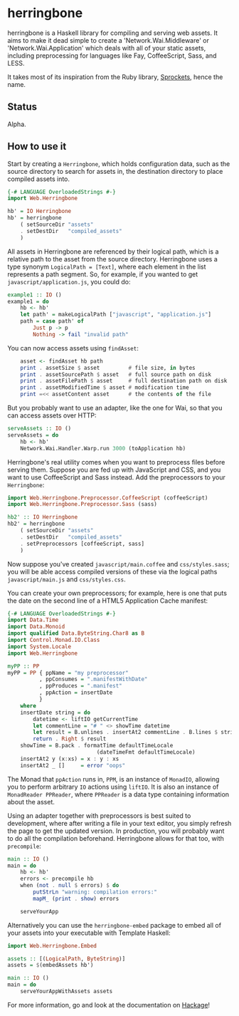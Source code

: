 herringbone
===========

herringbone is a Haskell library for compiling and serving web assets.  It
aims to make it dead simple to create a 'Network.Wai.Middleware' or
'Network.Wai.Application' which deals with all of your static assets, including
preprocessing for languages like Fay, CoffeeScript, Sass, and LESS.

It takes most of its inspiration from the Ruby library, [Sprockets], hence the
name.

Status
------

Alpha.

How to use it
-------------

Start by creating a `Herringbone`, which holds configuration data, such as the
source directory to search for assets in, the destination directory to place
compiled assets into.

```haskell
{-# LANGUAGE OverloadedStrings #-}
import Web.Herringbone

hb' = IO Herringbone
hb' = herringbone
    ( setSourceDir "assets"
    . setDestDir   "compiled_assets"
    )
```

All assets in Herringbone are referenced by their logical path, which is a
relative path to the asset from the source directory. Herringbone uses a type
synonym `LogicalPath = [Text]`, where each element in the list represents a
path segment. So, for example, if you wanted to get
`javascript/application.js`, you could do:

```haskell
example1 :: IO ()
example1 = do
    hb <- hb'
    let path' = makeLogicalPath ["javascript", "application.js"]
    path = case path' of
        Just p -> p
        Nothing -> fail "invalid path"
```

You can now access assets using `findAsset`:

```haskell
    asset <- findAsset hb path
    print . assetSize $ asset         # file size, in bytes
    print . assetSourcePath $ asset   # full source path on disk
    print . assetFilePath $ asset     # full destination path on disk
    print . assetModifiedTime $ asset # modification time
    print =<< assetContent asset      # the contents of the file
```

But you probably want to use an adapter, like the one for Wai, so that you can
access assets over HTTP:

```haskell
serveAssets :: IO ()
serveAssets = do
    hb <- hb'
    Network.Wai.Handler.Warp.run 3000 (toApplication hb)
```

Herringbone's real utility comes when you want to preprocess files before
serving them. Suppose you are fed up with JavaScript and CSS, and you want to
use CoffeeScript and Sass instead. Add the preprocessors to your `Herringbone`: 

```haskell
import Web.Herringbone.Preprocessor.CoffeeScript (coffeeScript)
import Web.Herringbone.Preprocessor.Sass (sass)

hb2' :: IO Herringbone
hb2' = herringbone
    ( setSourceDir "assets"
    . setDestDir   "compiled_assets"
    . setPreprocessors [coffeeScript, sass]
    )
```

Now suppose you've created `javascript/main.coffee` and `css/styles.sass`; you
will be able access compiled versions of these via the logical paths
`javascript/main.js` and `css/styles.css`.

You can create your own preprocessors; for example, here is one that puts the
date on the second line of a HTML5 Application Cache manifest:

```haskell
{-# LANGUAGE OverloadedStrings #-}
import Data.Time
import Data.Monoid
import qualified Data.ByteString.Char8 as B
import Control.Monad.IO.Class
import System.Locale
import Web.Herringbone

myPP :: PP
myPP = PP { ppName = "my preprocessor"
          , ppConsumes = ".manifestWithDate"
          , ppProduces = ".manifest"
          , ppAction = insertDate
          }
    where
    insertDate string = do
        datetime <- liftIO getCurrentTime
        let commentLine = "# " <> showTime datetime
        let result = B.unlines . insertAt2 commentLine . B.lines $ string
        return . Right $ result
    showTime = B.pack . formatTime defaultTimeLocale
                            (dateTimeFmt defaultTimeLocale)
    insertAt2 y (x:xs) = x : y : xs
    insertAt2 _ []     = error "oops"
```

The Monad that `ppAction` runs in, `PPM`, is an instance of `MonadIO`, allowing
you to perform arbitrary `IO` actions using `liftIO`. It is also an instance of
`MonadReader PPReader`, where `PPReader` is a data type containing information
about the asset.

Using an adapter together with preprocessors is best suited to development,
where after writing a file in your text editor, you simply refresh the page to
get the updated version. In production, you will probably want to do all the
compilation beforehand. Herringbone allows for that too, with `precompile`:

```haskell
main :: IO ()
main = do
    hb <- hb'
    errors <- precompile hb
    when (not . null $ errors) $ do
        putStrLn "warning: compilation errors:"
        mapM_ (print . show) errors

    serveYourApp
```

Alternatively you can use the `herringbone-embed` package to embed all of your
assets into your executable with Template Haskell:

```haskell
import Web.Herringbone.Embed

assets :: [(LogicalPath, ByteString)]
assets = $(embedAssets hb')

main :: IO ()
main = do
    serveYourAppWithAssets assets
```

For more information, go and look at the documentation on [Hackage]!

[Sprockets]: https://github.com/sstephenson/sprockets
[Hackage]: http://hackage.haskell.org/package/herringbone
